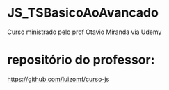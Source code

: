 # JS_TSBasicoAoAvancado
Curso ministrado pelo prof Otavio Miranda via Udemy

# repositório do professor:
https://github.com/luizomf/curso-js

